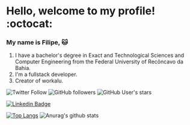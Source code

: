 # Hello, welcome to my profile! :octocat:

### My name is Filipe, :cat: <br/>
1. I have a bachelor's degree in Exact and Technological Sciences and Computer Engineering from the Federal University of Recôncavo da Bahia.
2. I'm a fullstack developer.
3. Creator of workalu.

![Twitter Follow](https://img.shields.io/twitter/follow/LipinhoFI?color=blue&style=flat-square)
![GitHub followers](https://img.shields.io/github/followers/FilipeCamera?style=flat-square)
![GitHub User's stars](https://img.shields.io/github/stars/FilipeCamera?style=flat-square)

[![Linkedin Badge](https://img.shields.io/badge/-Filipe_Camera-blue?style=flat-square&logo=Linkedin&logoColor=white&link=https://www.linkedin.com/in/filipe-camera-620308181/)](https://www.linkedin.com/in/filipe-camera-620308181/) 

[![Top Langs](https://github-readme-stats.vercel.app/api/top-langs/?username=FilipeCamera&layout=compact)](https://github.com/anuraghazra/github-readme-stats)   ![Anurag's github stats](https://github-readme-stats.vercel.app/api?username=FilipeCamera&show_icons=true)

